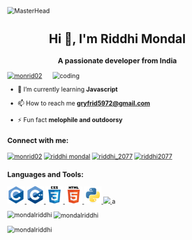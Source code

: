 ![MasterHead](https://camo.githubusercontent.com/ba9f3bd30647e352a3f5e1e45eb45c6ec7bad6155cd16aaedf4a426738da0ca5/68747470733a2f2f696e646f616e616c79746963612e636f6d2f7374617469632f696d616765732f62616e6e6572722e676966)

<h1 align="center">Hi 👋, I'm Riddhi Mondal</h1>
<h3 align="center">A passionate developer from India</h3>
<img align="right" alt="coding" width="400" src="https://media.tenor.com/2uyENRmiUt0AAAAC/coding.gif">

<p align="left"> <a href="https://twitter.com/monrid02" target="blank"><img src="https://img.shields.io/twitter/follow/monrid02?logo=twitter&style=for-the-badge" alt="monrid02" /></a> </p>

- 🌱 I’m currently learning **Javascript**

- 📫 How to reach me **gryfrid5972@gmail.com**

- ⚡ Fun fact **melophile and outdoorsy**

<h3 align="left">Connect with me:</h3>
<p align="left">
<a href="https://twitter.com/monrid02" target="blank"><img align="center" src="https://raw.githubusercontent.com/rahuldkjain/github-profile-readme-generator/master/src/images/icons/Social/twitter.svg" alt="monrid02" height="30" width="40" /></a>
<a href="https://www.linkedin.com/in/riddhi-mondal-659b91222/" target="blank"><img align="center" src="https://raw.githubusercontent.com/rahuldkjain/github-profile-readme-generator/master/src/images/icons/Social/linked-in-alt.svg" alt="riddhi mondal" height="30" width="40" /></a>
<a href="https://instagram.com/riddhi_2077" target="blank"><img align="center" src="https://raw.githubusercontent.com/rahuldkjain/github-profile-readme-generator/master/src/images/icons/Social/instagram.svg" alt="riddhi_2077" height="30" width="40" /></a>
<a href="https://www.codechef.com/users/riddhi2077" target="blank"><img align="center" src="https://cdn.jsdelivr.net/npm/simple-icons@3.1.0/icons/codechef.svg" alt="riddhi2077" height="30" width="40" /></a>
</p>

<h3 align="left">Languages and Tools:</h3>
<p align="left"> <a href="https://www.cprogramming.com/" target="_blank" rel="noreferrer"> <img src="https://raw.githubusercontent.com/devicons/devicon/master/icons/c/c-original.svg" alt="c" width="40" height="40"/> </a> <a href="https://www.w3schools.com/cpp/" target="_blank" rel="noreferrer"> <img src="https://raw.githubusercontent.com/devicons/devicon/master/icons/cplusplus/cplusplus-original.svg" alt="cplusplus" width="40" height="40"/> </a> <a href="https://www.w3schools.com/css/" target="_blank" rel="noreferrer"> <img src="https://raw.githubusercontent.com/devicons/devicon/master/icons/css3/css3-original-wordmark.svg" alt="css3" width="40" height="40"/> </a> <a href="https://www.w3.org/html/" target="_blank" rel="noreferrer"> <img src="https://raw.githubusercontent.com/devicons/devicon/master/icons/html5/html5-original-wordmark.svg" alt="html5" width="40" height="40"/> </a> <a href="https://www.python.org" target="_blank" rel="noreferrer"> <img src="https://raw.githubusercontent.com/devicons/devicon/master/icons/python/python-original.svg" alt="python" width="40" height="40"/> </a> 
 <a href="https://www.javascript.com/" target="_blank" rel="noreferrer"> <img src="https://cdn.jsdelivr.net/gh/devicons/devicon@latest/icons/javascript/javascript-original.svg" /> </a>a </p>

<p><img align="left" src="https://github-readme-stats.vercel.app/api/top-langs?username=mondalriddhi&show_icons=true&locale=en&layout=compact" alt="mondalriddhi" /></p>

<p>&nbsp;<img align="center" src="https://github-readme-stats.vercel.app/api?username=mondalriddhi&show_icons=true&locale=en" alt="mondalriddhi" /></p>

<p><img align="center" src="https://github-readme-streak-stats.herokuapp.com/?user=mondalriddhi&" alt="mondalriddhi" /></p>
